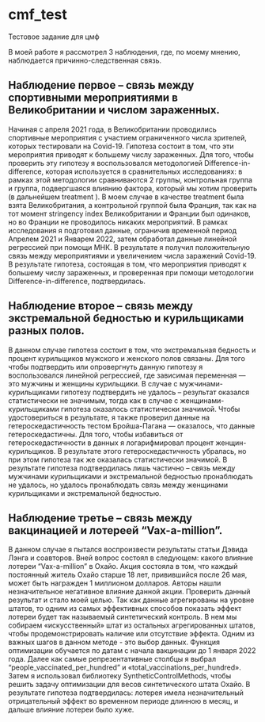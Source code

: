 # cmf_test
Тестовое задание для цмф

В моей работе я рассмотрел 3 наблюдения, где, по моему мнению, наблюдается
причинно-следственная связь.
## Наблюдение первое – связь между спортивными мероприятиями в Великобритании и числом зараженных.
Начиная с апреля 2021 года, в Великобритании проводились спортивные мероприятия с участием ограниченного числа зрителей, которых тестировали на Covid-19. Гипотеза состоит в том, что эти мероприятия приводят к большему числу зараженных. Для того, чтобы проверить эту гипотезу я воспользовался методологией Difference-in- difference, которая используется в сравнительных исследованиях: в рамках этой методологии сравниваются 2 группы, контрольная группа и группа, подвергшаяся влиянию фактора, который мы хотим проверить (в дальнейшем treatment ). В моем случае в качестве treatment была взята Великобритания, а контрольной группой была Франция, так как на тот момент stringency index Великобритании и Франции был одинаков, но во Франции не проводилось никаких мероприятий. В рамках исследования я подготовил данные, ограничив временной период Апрелем 2021 и Январем 2022, затем обработал данные линейной регрессией при помощи МНК. В результате я получил положительную связь между мероприятиями и увеличением числа заражений Covid-19. В результате гипотеза, состоящая в том, что мероприятия приводят к большему числу зараженных, и проверенная при помощи методологии Difference-in-difference, подтвердилась. 

## Наблюдение второе – связь между экстремальной бедностью и курильщиками разных полов.

В данном случае гипотеза состоит в том, что экстремальная бедность и процент курильщиков мужского и женского полов связаны. Для того чтобы подтвердить или опровергнуть данную гипотезу я воспользовался
линейной регрессией, где зависимая переменная — это мужчины и женщины курильщики. В случае с мужчинами-курильщиками гипотезу подтвердить не удалось –
результат оказался статистически не значимым, тогда как в случае с женщинами-курильщиками гипотеза оказалось статистически значимой. Чтобы удостовериться в
результате, я также проверил данные на гетероскедастичность тестом Бройша-Пагана — оказалось, что данные гетероскедастичны. Для того, чтобы избавиться от
гетероскедастичности в данных я логарифмировал процент женщин-курильщиков. В результате этого гетероскедастичность убралась, но при этом гипотеза так же оказалась
статистически значимой. В результате гипотеза подтвердилась лишь частично – связь между мужчинами курильщиками и экстремальной бедностью пронаблюдать не удалось, но удалось пронаблюдать связь между женщинами курильщиками и экстремальной бедностью.

## Наблюдение третье – связь между вакцинацией и лотереей “Vax-a-million”.

В данном случае я пытался воспроизвести результаты статьи Дэвида Лэнга и соавторов. Вней вопрос состоял в следующем: какого влияние лотереи “Vax-a-million” в Охайо. Акция состояла в том, что каждый постоянный житель Охайо старше 18 лет, привившийся после 26 мая, может быть награжден 1 миллионом долларов. Авторы нашли незначительное негативное влияние данной акции. Проверить данный результат и стало моей целью. Так как данные агрегированы на уровне штатов, то одним из самых эффективных способов показать эффект лотереи будет так называемый синтетический контроль. В нем мы собираем «искусственный» штат из остальных агрегированных штатов, чтобы продемонстрировать наличие или отсутствие эффекта. Одним из важных шагов в данном методе - это выбор данных. Функция оптимизации обучается по датам с начала вакцинации до 1 января 2022 года. Далее как самые репрезентативные столбцы я выбрал “people_vaccinated_per_hundred” и «total_vaccinations_per_hundred».
Затем я использовал библиотеку SyntheticControlMethods, чтобы решить задачу оптимизации для весов синтетического штата Охайо.
В результате гипотеза подтвердилась: лотерея имела незначительный отрицательный эффект во временном периоде длинною в месяц, и дальше влияние лотереи было хуже.
